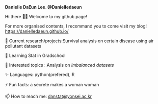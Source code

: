 **Danielle DaEun Lee. @Danielledaeun** 

Hi there 👋👯 Welcome to my github page!

For more organised contents, I recommand you to come visit my blog! https://danielledaeun.github.io/

🔭 Current research/projects:Survival analysis on certain disease using air pollutant datasets

🌱 Learning Stat in Gradschool

🤔 Interested topics : Analysis on *imbalanced datasets*

✨ Languages: python(prefered), R

⚡ Fun facts: a secrete makes a woman woman 

📫 How to reach me: danstat@yonsei.ac.kr
